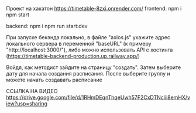 Проект на хакатон
https://timetable-8zxi.onrender.com/
frontend:
    npm i
    npm start

backend:
    npm i
    npm run start:dev

При запуске бекэнда локально, в файле "axios.js" укажите адрес локального сервера в переменной "baseURL" (к примеру "http://localhost:3000/"), либо можно использовать API с хостинга (https://timetable-backend-production.up.railway.app/)

Войдя, как методист зайдите на страницу "создать". Затем выберите дату для начала создания расписания. После выберите группу и можете начать создавать расписание

ССЫЛКА НА ВИДЕО
https://drive.google.com/file/d/1RHmDEqnThqeUwh57F2CxDTNclii8emHX/view?usp=sharing
